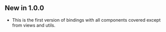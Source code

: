 ## New in 1.0.0
* This is the first version of bindings with all components covered except from views and utils.